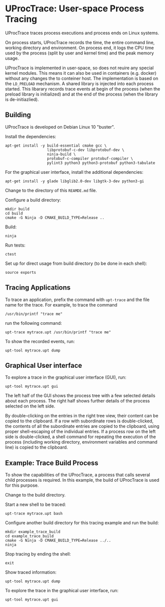 # UProcTrace: User-space Process Tracing

UProcTrace traces process executions and process ends on Linux systems.

On process starts, UProcTrace records the time, the entire command line,
working directory and environment. On process end, it logs the CPU time used by
the process (split by user and kernel time) and the peak memory usage.

UProcTrace is implemented in user-space, so does not reuire any special kernel
modules.  This means it can also be used in containers (e.g. docker) without
any changes the to conteiner host.  The implementation is based on the
`LD_PRELOAD` mechanism.  A shared library is injected into each process
started. This libarary records trace events at begin of the process (when the
preload library is initialized) and at the end of the process (when the library
is de-initiazlied).

## Building

UProcTrace is developed on Debian Linux 10 "buster".

Install the dependencies:

```
apt-get install -y build-essential cmake gcc \
                   libprotobuf-c-dev libprotobuf-dev \
                   ninja-build \
                   protobuf-c-compiler protobuf-compiler \
                   pylint3 python3 python3-protobuf python3-tabulate
```

For the graphical user interface, install the additional dependencies:

```
apt-get install -y glade libglib2.0-dev libgtk-3-dev python3-gi
```

Change to the directory of this `REAMDE.md` file.

Configure a build directory:

```
mkdir build
cd build
cmake -G Ninja -D CMAKE_BUILD_TYPE=Release ..
```

Build:

```
ninja
```

Run tests:

```
ctest
```

Set up for direct usage from build directory (to be done in each shell):

```
source exports
```

## Tracing Applications

To trace an application, prefix the command with `upt-trace` and the
file name for the trace.  For example, to trace the command
```
/usr/bin/printf "trace me"
```
run the following command:
```
upt-trace mytrace.upt /usr/bin/printf "trace me"
```

To show the recorded events, run:
```
upt-tool mytrace.upt dump
```

## Graphical User interface

To explore a trace in the graphical user interface (GUI), run:
```
upt-tool mytrace.upt gui
```

The left half of the GUI shows the process tree with a few selected details
about each process.  The right half shows further details of the process
selected on the left side.

By double-clicking on the entries in the right tree view, their content can be
copied to the clipboard. If a row with subordinate rows is double-clicked, the
contents of all the subordinate entries are copied to the clipboard, using
proper shell-escaping of the individual entries. If a process row on the left
side is double-clicked, a shell command for repeating the execution of the
process (including working directory, environment variables and command line)
is copied to the clipboard.

## Example: Trace Build Process

To show the capabilities of the UProcTrace, a process that calls several child
processes is required. In this example, the build of UProcTrace is used for
this purpose.

Change to the build directory.

Start a new shell to be traced:

```
upt-trace mytrace.upt bash
```

Configure another build directory for this tracing example and run the build:

```
mkdir example_trace_build
cd example_trace_build
cmake -G Ninja -D CMAKE_BUILD_TYPE=Release ../..
ninja
```

Stop tracing by ending the shell:

```
exit
```

Show traced information:

```
upt-tool mytrace.upt dump
```

To explore the trace in the graphical user interface, run:

```
upt-tool mytrace.upt gui
```
